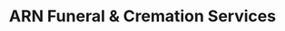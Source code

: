 ---
title: "ARN Funeral & Cremation Services"
url: /zionsville/arn-funeral-and-cremation-services/
shop: funeral directors
---